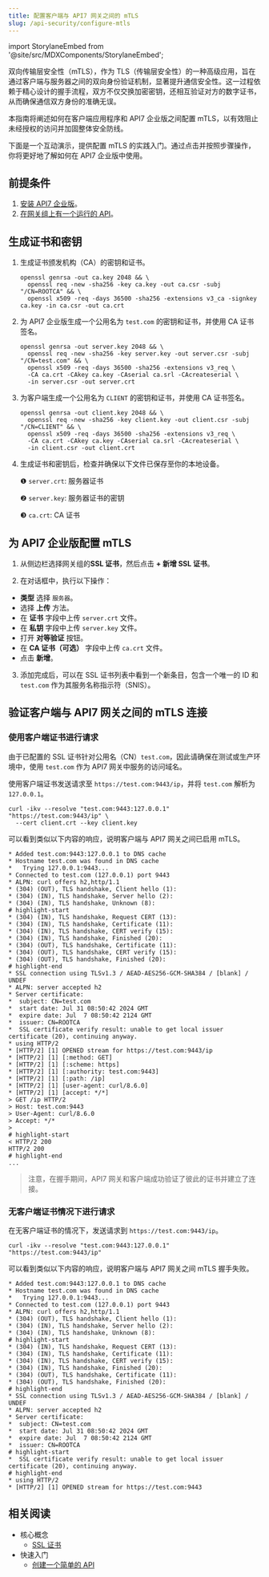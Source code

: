 ```yaml
---
title: 配置客户端与 API7 网关之间的 mTLS
slug: /api-security/configure-mtls
---
```


import StorylaneEmbed from '@site/src/MDXComponents/StorylaneEmbed';

双向传输层安全性（mTLS），作为 TLS（传输层安全性）的一种高级应用，旨在通过客户端与服务器之间的双向身份验证机制，显著提升通信安全性。这一过程依赖于精心设计的握手流程，双方不仅交换加密密钥，还相互验证对方的数字证书，从而确保通信双方身份的准确无误。

本指南将阐述如何在客户端应用程序和 API7 企业版之间配置 mTLS，以有效阻止未经授权的访问并加固整体安全防线。

下面是一个互动演示，提供配置 mTLS 的实践入门。通过点击并按照步骤操作，你将更好地了解如何在 API7 企业版中使用。

<StorylaneEmbed src='https://app.storylane.io/demo/id1jfgxj5rgz' />

## 前提条件

1. [安装 API7 企业版](../getting-started/install-api7-ee.md)。
2. [在网关组上有一个运行的 API](../getting-started/launch-your-first-api.md)。

## 生成证书和密钥

1. 生成证书颁发机构（CA）的密钥和证书。

    ```
    openssl genrsa -out ca.key 2048 && \
      openssl req -new -sha256 -key ca.key -out ca.csr -subj "/CN=ROOTCA" && \
      openssl x509 -req -days 36500 -sha256 -extensions v3_ca -signkey ca.key -in ca.csr -out ca.crt
    ```

2. 为 API7 企业版生成一个公用名为 `test.com` 的密钥和证书，并使用 CA 证书签名。

    ```
    openssl genrsa -out server.key 2048 && \
      openssl req -new -sha256 -key server.key -out server.csr -subj "/CN=test.com" && \
      openssl x509 -req -days 36500 -sha256 -extensions v3_req \
      -CA ca.crt -CAkey ca.key -CAserial ca.srl -CAcreateserial \
      -in server.csr -out server.crt
    ```

3. 为客户端生成一个公用名为 `CLIENT` 的密钥和证书，并使用 CA 证书签名。

    ```
    openssl genrsa -out client.key 2048 && \
      openssl req -new -sha256 -key client.key -out client.csr -subj "/CN=CLIENT" && \
      openssl x509 -req -days 36500 -sha256 -extensions v3_req \
      -CA ca.crt -CAkey ca.key -CAserial ca.srl -CAcreateserial \
      -in client.csr -out client.crt
    ```

4. 生成证书和密钥后，检查并确保以下文件已保存至你的本地设备。

    ❶ `server.crt`: 服务器证书

    ❷ `server.key`: 服务器证书的密钥

    ❸ `ca.crt`: CA 证书

## 为 API7 企业版配置 mTLS

1. 从侧边栏选择网关组的**SSL 证书**，然后点击 **+ 新增 SSL 证书**。

2. 在对话框中，执行以下操作：

* **类型** 选择 `服务器`。
* 选择 **上传** 方法。
* 在 **证书** 字段中上传 `server.crt` 文件。
* 在 **私钥** 字段中上传 `server.key` 文件。
* 打开 **对等验证** 按钮。
* 在 **CA 证书（可选）** 字段中上传 `ca.crt` 文件。
* 点击 **新增**。

3. 添加完成后，可以在 SSL 证书列表中看到一个新条目，包含一个唯一的 ID 和 `test.com` 作为其服务名称指示符（SNIS）。

## 验证客户端与 API7 网关之间的 mTLS 连接

### 使用客户端证书进行请求

由于已配置的 SSL 证书针对公用名（CN）`test.com`，因此请确保在测试或生产环境中，使用 `test.com` 作为 API7 网关中服务的访问域名。

使用客户端证书发送请求至 `https://test.com:9443/ip`，并将 `test.com` 解析为 `127.0.0.1`。

```
curl -ikv --resolve "test.com:9443:127.0.0.1" "https://test.com:9443/ip" \
  --cert client.crt --key client.key
```

可以看到类似以下内容的响应，说明客户端与 API7 网关之间已启用 mTLS。

```
* Added test.com:9443:127.0.0.1 to DNS cache
* Hostname test.com was found in DNS cache
*   Trying 127.0.0.1:9443...
* Connected to test.com (127.0.0.1) port 9443
* ALPN: curl offers h2,http/1.1
* (304) (OUT), TLS handshake, Client hello (1):
* (304) (IN), TLS handshake, Server hello (2):
* (304) (IN), TLS handshake, Unknown (8):
# highlight-start
* (304) (IN), TLS handshake, Request CERT (13):
* (304) (IN), TLS handshake, Certificate (11):
* (304) (IN), TLS handshake, CERT verify (15):
* (304) (IN), TLS handshake, Finished (20):
* (304) (OUT), TLS handshake, Certificate (11):
* (304) (OUT), TLS handshake, CERT verify (15):
* (304) (OUT), TLS handshake, Finished (20):
# highlight-end
* SSL connection using TLSv1.3 / AEAD-AES256-GCM-SHA384 / [blank] / UNDEF
* ALPN: server accepted h2
* Server certificate:
*  subject: CN=test.com
*  start date: Jul 31 08:50:42 2024 GMT
*  expire date: Jul  7 08:50:42 2124 GMT
*  issuer: CN=ROOTCA
*  SSL certificate verify result: unable to get local issuer certificate (20), continuing anyway.
* using HTTP/2
* [HTTP/2] [1] OPENED stream for https://test.com:9443/ip
* [HTTP/2] [1] [:method: GET]
* [HTTP/2] [1] [:scheme: https]
* [HTTP/2] [1] [:authority: test.com:9443]
* [HTTP/2] [1] [:path: /ip]
* [HTTP/2] [1] [user-agent: curl/8.6.0]
* [HTTP/2] [1] [accept: */*]
> GET /ip HTTP/2
> Host: test.com:9443
> User-Agent: curl/8.6.0
> Accept: */*
> 
# highlight-start
< HTTP/2 200 
HTTP/2 200 
# highlight-end
...
```

> 注意，在握手期间，API7 网关和客户端成功验证了彼此的证书并建立了连接。

### 无客户端证书情况下进行请求

在无客户端证书的情况下，发送请求到 `https://test.com:9443/ip`。

```
curl -ikv --resolve "test.com:9443:127.0.0.1" "https://test.com:9443/ip"
```

可以看到类似以下内容的响应，说明客户端与 API7 网关之间 mTLS 握手失败。

```
* Added test.com:9443:127.0.0.1 to DNS cache
* Hostname test.com was found in DNS cache
*   Trying 127.0.0.1:9443...
* Connected to test.com (127.0.0.1) port 9443
* ALPN: curl offers h2,http/1.1
* (304) (OUT), TLS handshake, Client hello (1):
* (304) (IN), TLS handshake, Server hello (2):
* (304) (IN), TLS handshake, Unknown (8):
# highlight-start
* (304) (IN), TLS handshake, Request CERT (13):
* (304) (IN), TLS handshake, Certificate (11):
* (304) (IN), TLS handshake, CERT verify (15):
* (304) (IN), TLS handshake, Finished (20):
* (304) (OUT), TLS handshake, Certificate (11):
* (304) (OUT), TLS handshake, Finished (20):
# highlight-end
* SSL connection using TLSv1.3 / AEAD-AES256-GCM-SHA384 / [blank] / UNDEF
* ALPN: server accepted h2
* Server certificate:
*  subject: CN=test.com
*  start date: Jul 31 08:50:42 2024 GMT
*  expire date: Jul  7 08:50:42 2124 GMT
*  issuer: CN=ROOTCA
# highlight-start
*  SSL certificate verify result: unable to get local issuer certificate (20), continuing anyway.
# highlight-end
* using HTTP/2
* [HTTP/2] [1] OPENED stream for https://test.com:9443
```

## 相关阅读

* 核心概念
  * [SSL 证书](../key-concepts/services.md)
* 快速入门
  * [创建一个简单的 API](../getting-started/launch-your-first-api.md)
